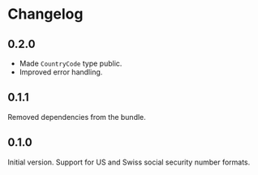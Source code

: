 # Changelog

## 0.2.0

* Made `CountryCode` type public.
* Improved error handling.

## 0.1.1

Removed dependencies from the bundle.

## 0.1.0

Initial version. Support for US and Swiss social security number formats.

